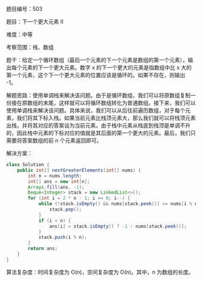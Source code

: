 题目编号：503

题目：下一个更大元素 II

难度：中等

考察范围：栈、数组

题干：给定一个循环数组（最后一个元素的下一个元素是数组的第一个元素），输出每个元素的下一个更大元素。数字 x 的下一个更大的元素是指数组中比 x 大的第一个元素，这个下一个更大元素的位置应该是循环的。如果不存在，则输出 -1。

解题思路：使用单调栈来解决该问题。由于是循环数组，我们可以将原数组复制一份接在原数组的末尾，这样就可以将循环数组转化为普通数组。接下来，我们可以使用单调栈来解决该问题。具体来说，我们可以从后往前遍历数组，对于每个元素，我们将其下标入栈。如果当前元素比栈顶元素大，那么我们就可以将栈顶元素出栈，并将其对应的答案设为当前元素。由于栈中元素从栈底到栈顶是单调不升的，因此栈中元素的下标对应的值就是其后面的第一个更大的元素。最后，我们只需要将答案数组的前 n 个元素返回即可。

解决方案：

```java
class Solution {
    public int[] nextGreaterElements(int[] nums) {
        int n = nums.length;
        int[] ans = new int[n];
        Arrays.fill(ans, -1);
        Deque<Integer> stack = new LinkedList<>();
        for (int i = 2 * n - 1; i >= 0; i--) {
            while (!stack.isEmpty() && nums[stack.peek()] <= nums[i % n]) {
                stack.pop();
            }
            if (i < n) {
                ans[i] = stack.isEmpty() ? -1 : nums[stack.peek()];
            }
            stack.push(i % n);
        }
        return ans;
    }
}
```

算法复杂度：时间复杂度为 O(n)，空间复杂度为 O(n)。其中，n 为数组的长度。